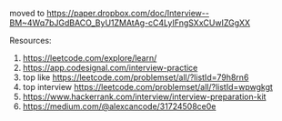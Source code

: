 moved to https://paper.dropbox.com/doc/Interview--BM~4Wq7bJGdBACO_ByU1ZMAtAg-cC4LyIFngSXxCUwIZGgXX

Resources:
1. https://leetcode.com/explore/learn/
2. https://app.codesignal.com/interview-practice
3. top like https://leetcode.com/problemset/all/?listId=79h8rn6 
4. top interview https://leetcode.com/problemset/all/?listId=wpwgkgt 
5. https://www.hackerrank.com/interview/interview-preparation-kit
6. https://medium.com/@alexcancode/31724508ce0e